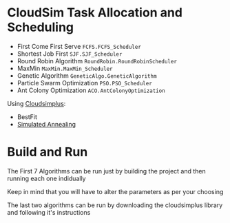 # CloudSim Task Allocation and Scheduling

* First Come First Serve      `FCFS.FCFS_Scheduler`
* Shortest Job First          `SJF.SJF_Scheduler`
* Round Robin Algorithm       `RoundRobin.RoundRobinScheduler`
* MaxMin                      `MaxMin.MaxMin_Scheduler`
* Genetic Algorithm           `GeneticAlgo.GeneticAlgorithm`
* Particle Swarm Optimization `PSO.PSO_Scheduler`
* Ant Colony Optimization     `ACO.AntColonyOptimization`

Using [Cloudsimplus](https://cloudsimplus.org/):
    
* BestFit
* [Simulated Annealing](https://github.com/cloudsimplus/cloudsimplus/blob/master/src/main/java/org/cloudsimplus/heuristics/CloudletToVmMappingSimulatedAnnealing.java)

# Build and Run
The First 7 Algorithms can be run just by building the project and then running each one indidually

Keep in mind that you will have to alter the parameters as per your choosing

The last two algorithms can be run by downloading the cloudsimplus library and following it's instructions
